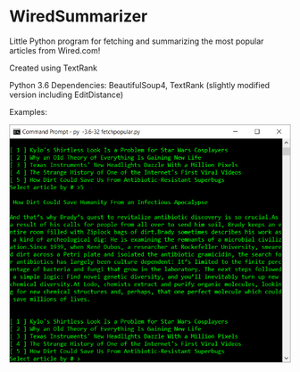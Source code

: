 # WiredSummarizer
Little Python program for fetching and summarizing the most popular articles from Wired.com!

Created using TextRank

Python 3.6
Dependencies: BeautifulSoup4, TextRank (slightly modified version including EditDistance)

Examples: 

![Summary](https://raw.githubusercontent.com/erikqu/WiredSummarizer/Master/Examples/ex2.png)
